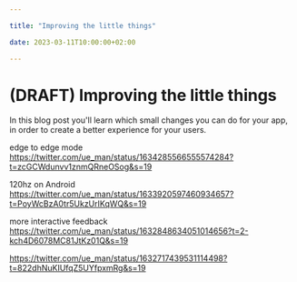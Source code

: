 ```yaml
---

title: "Improving the little things"

date: 2023-03-11T10:00:00+02:00

---
```


# (DRAFT) Improving the little things

In this blog post you'll learn which small changes you can do for your app, in order to create a better experience for your users.

edge to edge mode https://twitter.com/ue_man/status/1634285566555574284?t=zcGCWdunvv1znmQRneOSog&s=19

120hz on Android https://twitter.com/ue_man/status/1633920597460934657?t=PoyWcBzA0tr5UkzUrIKqWQ&s=19

more interactive feedback https://twitter.com/ue_man/status/1632848634051014656?t=2-kch4D6078MC81JtKz01Q&s=19

https://twitter.com/ue_man/status/1632717439531114498?t=822dhNuKIUfqZ5UYfpxmRg&s=19
